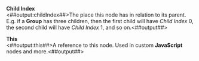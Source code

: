**Child Index**  
<##output:childIndex##>The place this node has in relation to its parent. E.g. if a **Group** has three children, then the first child will have _Child Index_ 0, the second child will have _Child Index_ 1, and so on.<##output##>

**This**  
<##output:this##>A reference to this node. Used in custom **JavaScript** nodes and more.<##output##>